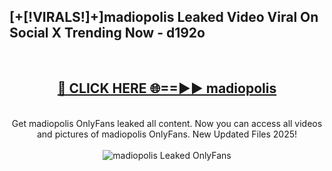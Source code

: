 <h2>[+[!VIRALS!]+]madiopolis Leaked Video Viral On Social X Trending Now - d192o</h2>
<br>
<div align="center">
<h2><a href="https://libra.edu.pl?madiopolis" rel="nofollow">🔴 CLICK HERE 🌐==►► madiopolis</a></h2>
<br>
Get madiopolis OnlyFans leaked all content. Now you can access all videos and pictures of madiopolis OnlyFans. New Updated Files 2025!
<br>
<br>
<a href="https://libra.edu.pl?madiopolis" rel="nofollow" data-target="animated-image.originalLink"><img src="https://i.ibb.co.com/WyWwxjT/player-gif2.gif" alt="madiopolis Leaked OnlyFans" style="max-width: 100%; display: inline-block;" data-target="animated-image.originalImage"></a>
</div>
<br>